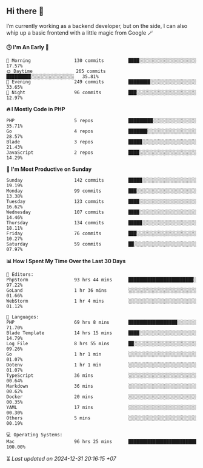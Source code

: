 ## Hi there 👋
I’m currently working as a backend developer, but on the side, I can also whip up a basic frontend with a little magic from Google 🪄

<!--START_SECTION:readme-stats-->
**🕒 I'm An Early 🐤**

```text
🌅 Morning                130 commits         ████░░░░░░░░░░░░░░░░░░░░░   17.57%
🌞 Daytime                265 commits         █████████░░░░░░░░░░░░░░░░   35.81%
🌆 Evening                249 commits         ████████░░░░░░░░░░░░░░░░░   33.65%
🌙 Night                  96 commits          ███░░░░░░░░░░░░░░░░░░░░░░   12.97%
```

**🔥 I Mostly Code in PHP**

```text
PHP                      5 repos             █████████░░░░░░░░░░░░░░░░   35.71%
Go                       4 repos             ███████░░░░░░░░░░░░░░░░░░   28.57%
Blade                    3 repos             █████░░░░░░░░░░░░░░░░░░░░   21.43%
JavaScript               2 repos             ████░░░░░░░░░░░░░░░░░░░░░   14.29%
```

**📅 I'm Most Productive on Sunday**

```text
Sunday                   142 commits         █████░░░░░░░░░░░░░░░░░░░░   19.19%
Monday                   99 commits          ███░░░░░░░░░░░░░░░░░░░░░░   13.38%
Tuesday                  123 commits         ████░░░░░░░░░░░░░░░░░░░░░   16.62%
Wednesday                107 commits         ████░░░░░░░░░░░░░░░░░░░░░   14.46%
Thursday                 134 commits         █████░░░░░░░░░░░░░░░░░░░░   18.11%
Friday                   76 commits          ███░░░░░░░░░░░░░░░░░░░░░░   10.27%
Saturday                 59 commits          ██░░░░░░░░░░░░░░░░░░░░░░░   07.97%
```

**📊 How I Spent My Time Over the Last 30 Days**

```text
📝 Editors:
PhpStorm                 93 hrs 44 mins      ████████████████████████░   97.22%
GoLand                   1 hr 36 mins        ░░░░░░░░░░░░░░░░░░░░░░░░░   01.66%
WebStorm                 1 hr 4 mins         ░░░░░░░░░░░░░░░░░░░░░░░░░   01.12%

💬 Languages:
PHP                      69 hrs 8 mins       ██████████████████░░░░░░░   71.70%
Blade Template           14 hrs 15 mins      ████░░░░░░░░░░░░░░░░░░░░░   14.79%
Log File                 8 hrs 55 mins       ██░░░░░░░░░░░░░░░░░░░░░░░   09.26%
Go                       1 hr 1 min          ░░░░░░░░░░░░░░░░░░░░░░░░░   01.07%
Dotenv                   1 hr 1 min          ░░░░░░░░░░░░░░░░░░░░░░░░░   01.07%
TypeScript               36 mins             ░░░░░░░░░░░░░░░░░░░░░░░░░   00.64%
Markdown                 36 mins             ░░░░░░░░░░░░░░░░░░░░░░░░░   00.62%
Docker                   20 mins             ░░░░░░░░░░░░░░░░░░░░░░░░░   00.35%
YAML                     17 mins             ░░░░░░░░░░░░░░░░░░░░░░░░░   00.30%
Others                   5 mins              ░░░░░░░░░░░░░░░░░░░░░░░░░   00.19%

💻 Operating Systems:
Mac                      96 hrs 25 mins      █████████████████████████   100.00%
```



⏳ *Last updated on 2024-12-31 20:16:15 +07*
<!--END_SECTION:readme-stats-->
